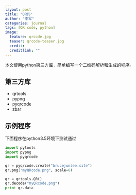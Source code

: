 ```yaml
---
layout: post
title: "QR码"
author: "李军"
categories: journal
tags: [QR code, python]
image:
  feature: qrcode.jpg
  teaser: qrcode-teaser.jpg
  credit: 
  creditlink: ""
---
```


本文使用python第三方库，简单编写一个二维码解析和生成的程序。

## 第三方库
+ qrtools
+ pypng
+ pyqrcode
+ zbar

## 示例程序
下面程序在python3.5环境下测试通过

```python
import pytools
import pypng
import pyqrcode

qr = pyqrcode.create("brucejunlee.site")
qr.png("myQRcode.png", scale=6)

qr = qrtools.QR()
qr.decode("myQRcode.png")
print qr.data
```